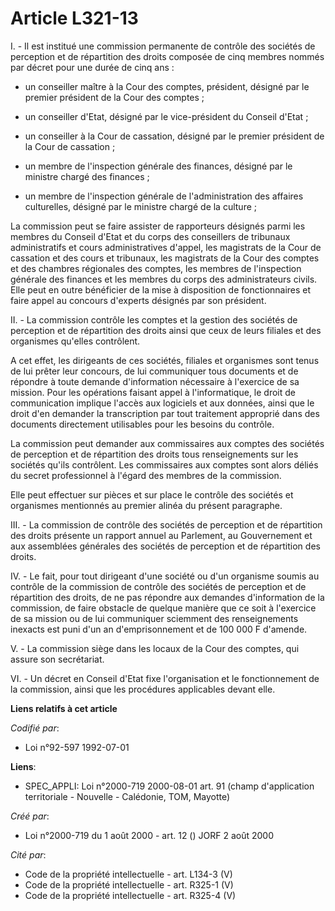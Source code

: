 # Article L321-13

I. - Il est institué une commission permanente de contrôle des sociétés de perception et de répartition des droits composée
de cinq membres nommés par décret pour une durée de cinq ans :

- un conseiller maître à la Cour des comptes, président, désigné par le premier président de la Cour des comptes ;

- un conseiller d'Etat, désigné par le vice-président du Conseil d'Etat ;

- un conseiller à la Cour de cassation, désigné par le premier président de la Cour de cassation ;

- un membre de l'inspection générale des finances, désigné par le ministre chargé des finances ;

- un membre de l'inspection générale de l'administration des affaires culturelles, désigné par le ministre chargé de la
culture ;

La commission peut se faire assister de rapporteurs désignés parmi les membres du Conseil d'Etat et du corps des conseillers
de tribunaux administratifs et cours administratives d'appel, les magistrats de la Cour de cassation et des cours et
tribunaux, les magistrats de la Cour des comptes et des chambres régionales des comptes, les membres de l'inspection générale
des finances et les membres du corps des administrateurs civils. Elle peut en outre bénéficier de la mise à disposition de
fonctionnaires et faire appel au concours d'experts désignés par son président.

II. - La commission contrôle les comptes et la gestion des sociétés de perception et de répartition des droits ainsi que ceux
de leurs filiales et des organismes qu'elles contrôlent.

A cet effet, les dirigeants de ces sociétés, filiales et organismes sont tenus de lui prêter leur concours, de lui
communiquer tous documents et de répondre à toute demande d'information nécessaire à l'exercice de sa mission. Pour les
opérations faisant appel à l'informatique, le droit de communication implique l'accès aux logiciels et aux données, ainsi que
le droit d'en demander la transcription par tout traitement approprié dans des documents directement utilisables pour les
besoins du contrôle.

La commission peut demander aux commissaires aux comptes des sociétés de perception et de répartition des droits tous
renseignements sur les sociétés qu'ils contrôlent. Les commissaires aux comptes sont alors déliés du secret professionnel à
l'égard des membres de la commission.

Elle peut effectuer sur pièces et sur place le contrôle des sociétés et organismes mentionnés au premier alinéa du présent
paragraphe.

III. - La commission de contrôle des sociétés de perception et de répartition des droits présente un rapport annuel au
Parlement, au Gouvernement et aux assemblées générales des sociétés de perception et de répartition des droits.

IV. - Le fait, pour tout dirigeant d'une société ou d'un organisme soumis au contrôle de la commission de contrôle des
sociétés de perception et de répartition des droits, de ne pas répondre aux demandes d'information de la commission, de faire
obstacle de quelque manière que ce soit à l'exercice de sa mission ou de lui communiquer sciemment des renseignements
inexacts est puni d'un an d'emprisonnement et de 100 000 F d'amende.

V. - La commission siège dans les locaux de la Cour des comptes, qui assure son secrétariat.

VI. - Un décret en Conseil d'Etat fixe l'organisation et le fonctionnement de la commission, ainsi que les procédures
applicables devant elle.

**Liens relatifs à cet article**

_Codifié par_:

  - Loi n°92-597 1992-07-01

**Liens**:

  - SPEC_APPLI: Loi n°2000-719 2000-08-01 art. 91 (champ d'application territoriale - Nouvelle - Calédonie, TOM, Mayotte)

_Créé par_:

  - Loi n°2000-719 du 1 août 2000 - art. 12 () JORF 2 août 2000

_Cité par_:

  - Code de la propriété intellectuelle - art. L134-3 (V)
  - Code de la propriété intellectuelle - art. R325-1 (V)
  - Code de la propriété intellectuelle - art. R325-4 (V)
